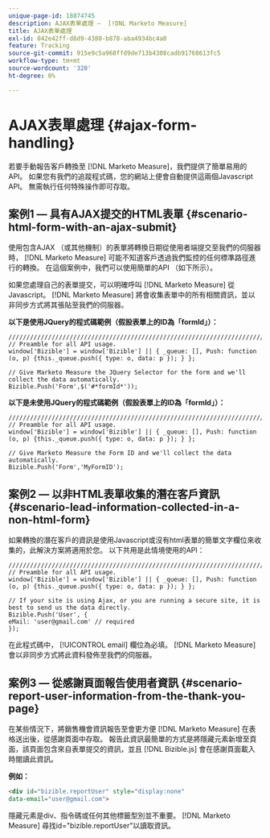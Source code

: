 ```yaml
---
unique-page-id: 18874745
description: AJAX表單處理 —  [!DNL Marketo Measure]
title: AJAX表單處理
exl-id: 042e42ff-d8d9-4380-b878-aba4934bc4a0
feature: Tracking
source-git-commit: 915e9c5a968ffd9de713b4308cadb91768613fc5
workflow-type: tm+mt
source-wordcount: '320'
ht-degree: 0%

---
```


# AJAX表單處理 {#ajax-form-handling}

若要手動報告客戶轉換至 [!DNL Marketo Measure]，我們提供了簡單易用的API。 如果您有我們的追蹤程式碼，您的網站上便會自動提供這兩個Javascript API。 無需執行任何特殊操作即可存取。

## 案例1 — 具有AJAX提交的HTML表單 {#scenario-html-form-with-an-ajax-submit}

使用包含AJAX （或其他機制）的表單將轉換日期從使用者端提交至我們的伺服器時， [!DNL Marketo Measure] 可能不知道客戶透過我們監控的任何標準路徑進行的轉換。 在這個案例中，我們可以使用簡單的API （如下所示）。

如果您處理自己的表單提交，可以明確呼叫 [!DNL Marketo Measure] 從Javascript。 [!DNL Marketo Measure] 將會收集表單中的所有相關資訊，並以非同步方式將其張貼至我們的伺服器。

**以下是使用JQuery的程式碼範例（假設表單上的ID為「formId」）：**

```jquery
///////////////////////////////////////////////////////////////////////  
// Preamble for all API usage.  
window['Bizible'] = window['Bizible'] || { _queue: [], Push: function (o, p) {this._queue.push({ type: o, data: p }); } };  
  
// Give Marketo Measure the JQuery Selector for the form and we'll collect the data automatically.  
Bizible.Push('Form',$('#*formId*'));
```

**以下是未使用JQuery的程式碼範例（假設表單上的ID為「formId」）：**

```jquery
///////////////////////////////////////////////////////////////////////  
// Preamble for all API usage.  
window['Bizible'] = window['Bizible'] || { _queue: [], Push: function (o, p) {this._queue.push({ type: o, data: p }); } };  
  
// Give Marketo Measure the Form ID and we'll collect the data automatically.
Bizible.Push('Form','MyFormID');
```

## 案例2 — 以非HTML表單收集的潛在客戶資訊 {#scenario-lead-information-collected-in-a-non-html-form}

如果轉換的潛在客戶的資訊是使用Javascript或沒有html表單的簡單文字欄位來收集的，此解決方案將適用於您。 以下共用是此情境使用的API：

```jquery
///////////////////////////////////////////////////////////////////////  
// Preamble for all API usage.  
window['Bizible'] = window['Bizible'] || { _queue: [], Push: function (o, p) {this._queue.push({ type: o, data: p }); } };  
  
// If your site is using Ajax, or you are running a secure site, it is best to send us the data directly.  
Bizible.Push('User', {
eMail: 'user@gmail.com' // required  
});  
```

在此程式碼中， [!UICONTROL email] 欄位為必填。 [!DNL Marketo Measure] 會以非同步方式將此資料發佈至我們的伺服器。

## 案例3 — 從感謝頁面報告使用者資訊 {#scenario-report-user-information-from-the-thank-you-page}

在某些情況下，將銷售機會資訊報告至會更方便 [!DNL Marketo Measure] 在表格送出後，從感謝頁面中存取。 報告此資訊最簡單的方式是將隱藏元素新增至頁面，該頁面包含來自表單提交的資訊，並且 [!DNL Bizible.js] 會在感謝頁面載入時閱讀此資訊。

**例如：**

```html
<div id="bizible.reportUser" style="display:none"  
data-email="user@gmail.com">  
```

隱藏元素是div、指令碼或任何其他標籤型別並不重要。 [!DNL Marketo Measure] 尋找id=&quot;bizible.reportUser&quot;以讀取資訊。

